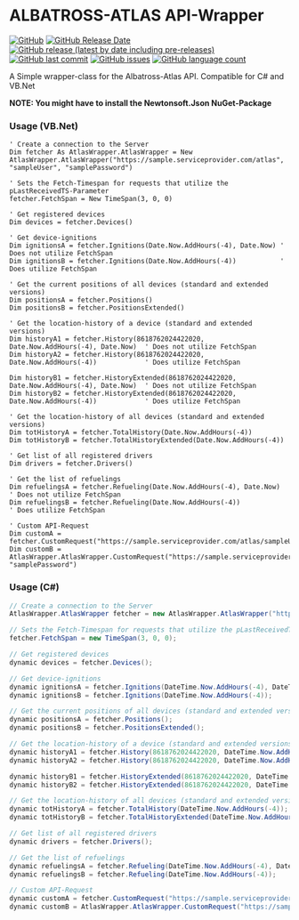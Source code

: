 # ALBATROSS-ATLAS API-Wrapper

[![GitHub](https://img.shields.io/github/license/TobiHatti/Albatross-Atlas-API-Wrapper)](https://opensource.org/licenses/MIT)
[![GitHub Release Date](https://img.shields.io/github/release-date/TobiHatti/Albatross-Atlas-API-Wrapper)](https://github.com/TobiHatti/Albatross-Atlas-API-Wrapper/releases)
[![GitHub release (latest by date including pre-releases)](https://img.shields.io/github/v/release/TobiHatti/Albatross-Atlas-API-Wrapper?include_prereleases)](https://github.com/TobiHatti/Albatross-Atlas-API-Wrapper/releases)
[![GitHub last commit](https://img.shields.io/github/last-commit/TobiHatti/Albatross-Atlas-API-Wrapper)](https://github.com/TobiHatti/Albatross-Atlas-API-Wrapper/commits/master)
[![GitHub issues](https://img.shields.io/github/issues-raw/TobiHatti/Albatross-Atlas-API-Wrapper)](https://github.com/TobiHatti/Albatross-Atlas-API-Wrapper/issues)
[![GitHub language count](https://img.shields.io/github/languages/count/TobiHatti/Albatross-Atlas-API-Wrapper)](https://github.com/TobiHatti/Albatross-Atlas-API-Wrapper)

A Simple wrapper-class for the Albatross-Atlas API. Compatible for C# and VB.Net

__NOTE: You might have to install the Newtonsoft.Json NuGet-Package__

### Usage (VB.Net)
```vbnet
' Create a connection to the Server
Dim fetcher As AtlasWrapper.AtlasWrapper = New AtlasWrapper.AtlasWrapper("https://sample.serviceprovider.com/atlas", "sampleUser", "samplePassword")

' Sets the Fetch-Timespan for requests that utilize the pLastReceivedTS-Parameter
fetcher.FetchSpan = New TimeSpan(3, 0, 0)

' Get registered devices
Dim devices = fetcher.Devices()

' Get device-ignitions
Dim ignitionsA = fetcher.Ignitions(Date.Now.AddHours(-4), Date.Now) ' Does not utilize FetchSpan
Dim ignitionsB = fetcher.Ignitions(Date.Now.AddHours(-4))           ' Does utilize FetchSpan

' Get the current positions of all devices (standard and extended versions)
Dim positionsA = fetcher.Positions()
Dim positionsB = fetcher.PositionsExtended()

' Get the location-history of a device (standard and extended versions)
Dim historyA1 = fetcher.History(8618762024422020, Date.Now.AddHours(-4), Date.Now)  ' Does not utilize FetchSpan
Dim historyA2 = fetcher.History(8618762024422020, Date.Now.AddHours(-4))            ' Does utilize FetchSpan

Dim historyB1 = fetcher.HistoryExtended(8618762024422020, Date.Now.AddHours(-4), Date.Now)  ' Does not utilize FetchSpan
Dim historyB2 = fetcher.HistoryExtended(8618762024422020, Date.Now.AddHours(-4))            ' Does utilize FetchSpan

' Get the location-history of all devices (standard and extended versions)
Dim totHistoryA = fetcher.TotalHistory(Date.Now.AddHours(-4))
Dim totHistoryB = fetcher.TotalHistoryExtended(Date.Now.AddHours(-4))

' Get list of all registered drivers
Dim drivers = fetcher.Drivers()

' Get the list of refuelings
Dim refuelingsA = fetcher.Refueling(Date.Now.AddHours(-4), Date.Now)    ' Does not utilize FetchSpan
Dim refuelingsB = fetcher.Refueling(Date.Now.AddHours(-4))              ' Does utilize FetchSpan

' Custom API-Request
Dim customA = fetcher.CustomRequest("https://sample.serviceprovider.com/atlas/sampleUser/tasks")
Dim customB = AtlasWrapper.AtlasWrapper.CustomRequest("https://sample.serviceprovider.com/atlas/sampleUser/tasks", "samplePassword")
```

### Usage (C#)
```cs
// Create a connection to the Server
AtlasWrapper.AtlasWrapper fetcher = new AtlasWrapper.AtlasWrapper("https://sample.serviceprovider.com/atlas", "sampleUser", "samplePassword");

// Sets the Fetch-Timespan for requests that utilize the pLastReceivedTS-Parameter
fetcher.FetchSpan = new TimeSpan(3, 0, 0);

// Get registered devices
dynamic devices = fetcher.Devices();

// Get device-ignitions
dynamic ignitionsA = fetcher.Ignitions(DateTime.Now.AddHours(-4), DateTime.Now);// Does not utilize FetchSpan
dynamic ignitionsB = fetcher.Ignitions(DateTime.Now.AddHours(-4));              // Does utilize FetchSpan

// Get the current positions of all devices (standard and extended versions)
dynamic positionsA = fetcher.Positions();
dynamic positionsB = fetcher.PositionsExtended();

// Get the location-history of a device (standard and extended versions)
dynamic historyA1 = fetcher.History(8618762024422020, DateTime.Now.AddHours(-4), DateTime.Now); // Does not utilize FetchSpan
dynamic historyA2 = fetcher.History(8618762024422020, DateTime.Now.AddHours(-4));               // Does utilize FetchSpan

dynamic historyB1 = fetcher.HistoryExtended(8618762024422020, DateTime.Now.AddHours(-4), DateTime.Now); // Does not utilize FetchSpan
dynamic historyB2 = fetcher.HistoryExtended(8618762024422020, DateTime.Now.AddHours(-4));               // Does utilize FetchSpan

// Get the location-history of all devices (standard and extended versions)
dynamic totHistoryA = fetcher.TotalHistory(DateTime.Now.AddHours(-4));
dynamic totHistoryB = fetcher.TotalHistoryExtended(DateTime.Now.AddHours(-4));

// Get list of all registered drivers
dynamic drivers = fetcher.Drivers();

// Get the list of refuelings
dynamic refuelingsA = fetcher.Refueling(DateTime.Now.AddHours(-4), DateTime.Now);   // Does not utilize FetchSpan
dynamic refuelingsB = fetcher.Refueling(DateTime.Now.AddHours(-4));                 // Does utilize FetchSpan

// Custom API-Request
dynamic customA = fetcher.CustomRequest("https://sample.serviceprovider.com/atlas/sampleUser/tasks");
dynamic customB = AtlasWrapper.AtlasWrapper.CustomRequest("https://sample.serviceprovider.com/atlas/sampleUser/tasks", "samplePassword");
```
